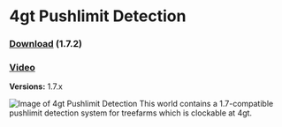 # 4gt Pushlimit Detection
### [Download](https://github.com/Pineapplecake/minecraft-files/raw/master/worlds/4gt_Pushlimit_Detection/4gt_Pushlimit_Detection.zip) (1.7.2)
### [Video](https://youtu.be/73KPx635uuw)
**Versions:** 1.7.x

![Image of 4gt Pushlimit Detection](https://github.com/Pineapplecake/minecraft-files/raw/master/worlds/4gt_Pushlimit_Detection/4gt_Pushlimit_Detection.png)
This world contains a 1.7-compatible pushlimit detection system for treefarms which is clockable at 4gt.
